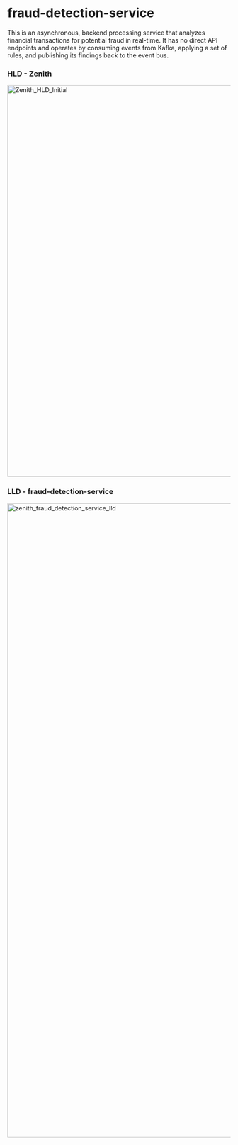 # fraud-detection-service
This is an asynchronous, backend processing service that analyzes financial transactions for potential fraud in real-time. It has no direct API endpoints and operates by consuming events from Kafka, applying a set of rules, and publishing its findings back to the event bus.

### HLD - Zenith
<img width="1700" height="884" alt="Zenith_HLD_Initial" src="https://github.com/user-attachments/assets/81ac0aa2-dd0a-401d-a632-912d32709542" />

### LLD - fraud-detection-service
<img width="1185" height="1431" alt="zenith_fraud_detection_service_lld" src="https://github.com/user-attachments/assets/91a6279d-0fae-42de-b784-74beb6c8139a" />
